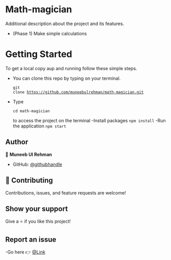 # Math-magician

Additional description about the project and its features.
- (Phase 1) Make simple calculations

# Getting Started

To get a local copy aup and running follow these simple steps.
- You can clone this repo by typing on your terminal.<pre><code>git clone https://github.com/muneebulrehman/math-magician.git</code></pre>
- Type <pre><code>cd math-magician</code></pre> to access the project on the terminal
-Install packages
<code>npm install</code>
-Run the application
<code>npm start</code>

## Author

👤 **Muneeb Ul Rehman**

- GitHub: [@githubhandle](https://github.com/muneebulrehman)

## 🤝 Contributing

Contributions, issues, and feature requests are welcome!

## Show your support

Give a ⭐️ if you like this project!

## Report an issue

-Go here 👉 [@Link](https://github.com/muneebulrehman/math-magician/issues)
